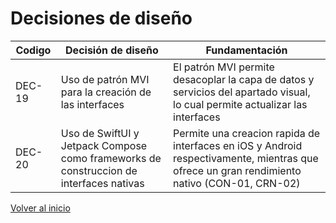 # Decisiones de diseño

| Codigo | Decisión de diseño                                                                     | Fundamentación                                                                                                                              |
| ------ | -------------------------------------------------------------------------------------- | ------------------------------------------------------------------------------------------------------------------------------------------- |
| DEC-19 | Uso de patrón MVI para la creación de las interfaces                                   | El patrón MVI permite desacoplar la capa de datos y servicios del apartado visual, lo cual permite actualizar las interfaces                |     |
| DEC-20 | Uso de SwiftUI y Jetpack Compose como frameworks de construccion de interfaces nativas | Permite una creacion rapida de interfaces en iOS y Android respectivamente, mientras que ofrece un gran rendimiento nativo (CON-01, CRN-02) |

[Volver al inicio](../ADD.md)
